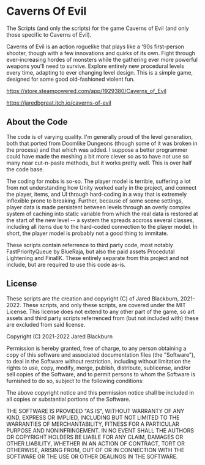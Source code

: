 # Caverns Of Evil
The Scripts (and only the scripts) for the game Caverns of Evil (and only those specific to Caverns of Evil).

Caverns of Evil is an action roguelike that plays like a '90s first-person shooter, though with a few innovations 
and quirks of its own.  Fight through ever-increasing hordes of monsters while the gathering ever more powerful 
weapons you'll need to survive.  Explore entirely new procedural levels every time, adapting to ever changing level 
design.  This is a simple game, designed for some good old-fashioned violent fun.

https://store.steampowered.com/app/1929380/Caverns_of_Evil

https://jaredbgreat.itch.io/caverns-of-evil

## About the Code

The code is of varying quality.  I'm generally proud of the level generation, both that ported from Doomlike Dungeons 
(though some of it was broken in the process) and that which was added.  I suppose a better programmer could have 
made the meshing a bit more clever so as to have not use so many near cut-n-paste methods, but it works pretty well. 
This is over half the code base.

The coding for mobs is so-so.  The player model is terrible, suffering a lot from not understanding how Unity worked 
early in the project, and connect the player, items, and UI through hard-coding in a way that is extremely inflexible 
prone to breaking.  Further, because of some scene settings, player data is made persistent between levels through 
an overly complex system of caching into static variable from which the real data is restored at the start of the 
new level -- a system the spreads accross several classes, including all items due to the hard-coded connection to 
the player model.  In short, the player model is probably not a good thing to immitate.

These scripts contain referrence to third party code, most notably FastPriorityQueue by BlueRaja, but also the paid 
assets Procedutal Lightening and FinalIK.  These entirely separate from this project and not include, but are required 
to use this code as-is.

## License

These scripts are the creation and copyright (C) of Jared Blackburn, 2021-2022.  These scripts, and only these scripts, 
are covered under the MIT License.  This license does not extend to any other part of the game, so art assets and 
third party scripts referrenced from (but not included with) these are excluded from said license.

Copyright (C) 2021-2022 Jared Blackburn

Permission is hereby granted, free of charge, to any person obtaining a copy of this software and associated documentation files 
(the "Software"), to deal in the Software without restriction, including without limitation the rights to use, copy, modify, merge, 
publish, distribute, sublicense, and/or sell copies of the Software, and to permit persons to whom the Software is furnished to do so, 
subject to the following conditions:

The above copyright notice and this permission notice shall be included in all copies or substantial portions of the Software.

THE SOFTWARE IS PROVIDED "AS IS", WITHOUT WARRANTY OF ANY KIND, EXPRESS OR IMPLIED, INCLUDING BUT NOT LIMITED TO THE WARRANTIES OF 
MERCHANTABILITY, FITNESS FOR A PARTICULAR PURPOSE AND NONINFRINGEMENT. IN NO EVENT SHALL THE AUTHORS OR COPYRIGHT HOLDERS BE LIABLE 
FOR ANY CLAIM, DAMAGES OR OTHER LIABILITY, WHETHER IN AN ACTION OF CONTRACT, TORT OR OTHERWISE, ARISING FROM, OUT OF OR IN CONNECTION 
WITH THE SOFTWARE OR THE USE OR OTHER DEALINGS IN THE SOFTWARE.

